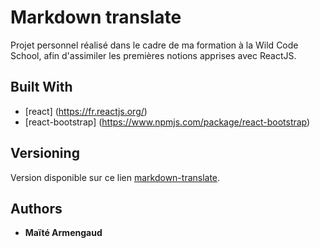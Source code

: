 # Markdown translate

Projet personnel réalisé dans le cadre de ma formation à la Wild Code School, afin d'assimiler les premières notions apprises avec ReactJS. 

## Built With
* [react] (https://fr.reactjs.org/)
* [react-bootstrap] (https://www.npmjs.com/package/react-bootstrap)

## Versioning

Version disponible sur ce lien [markdown-translate](https://codesandbox.io/s/markdown-app-jbuth). 

## Authors

* **Maïté Armengaud** 
